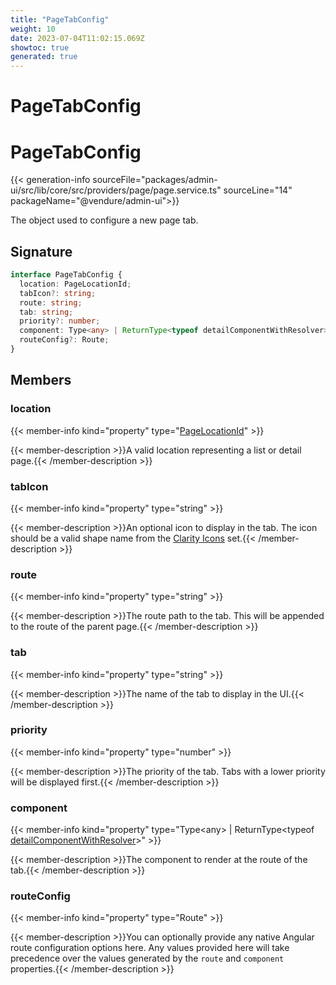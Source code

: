 ```yaml
---
title: "PageTabConfig"
weight: 10
date: 2023-07-04T11:02:15.069Z
showtoc: true
generated: true
---
```

<!-- This file was generated from the Vendure source. Do not modify. Instead, re-run the "docs:build" script -->

# PageTabConfig
<div class="symbol">


# PageTabConfig

{{< generation-info sourceFile="packages/admin-ui/src/lib/core/src/providers/page/page.service.ts" sourceLine="14" packageName="@vendure/admin-ui">}}

The object used to configure a new page tab.

## Signature

```TypeScript
interface PageTabConfig {
  location: PageLocationId;
  tabIcon?: string;
  route: string;
  tab: string;
  priority?: number;
  component: Type<any> | ReturnType<typeof detailComponentWithResolver>;
  routeConfig?: Route;
}
```
## Members

### location

{{< member-info kind="property" type="<a href='/admin-ui-api/action-bar/page-location-id#pagelocationid'>PageLocationId</a>"  >}}

{{< member-description >}}A valid location representing a list or detail page.{{< /member-description >}}

### tabIcon

{{< member-info kind="property" type="string"  >}}

{{< member-description >}}An optional icon to display in the tab. The icon
should be a valid shape name from the [Clarity Icons](https://core.clarity.design/foundation/icons/shapes/)
set.{{< /member-description >}}

### route

{{< member-info kind="property" type="string"  >}}

{{< member-description >}}The route path to the tab. This will be appended to the
route of the parent page.{{< /member-description >}}

### tab

{{< member-info kind="property" type="string"  >}}

{{< member-description >}}The name of the tab to display in the UI.{{< /member-description >}}

### priority

{{< member-info kind="property" type="number"  >}}

{{< member-description >}}The priority of the tab. Tabs with a lower priority will be displayed first.{{< /member-description >}}

### component

{{< member-info kind="property" type="Type&#60;any&#62; | ReturnType&#60;typeof <a href='/admin-ui-api/list-detail-views/detail-component-with-resolver#detailcomponentwithresolver'>detailComponentWithResolver</a>&#62;"  >}}

{{< member-description >}}The component to render at the route of the tab.{{< /member-description >}}

### routeConfig

{{< member-info kind="property" type="Route"  >}}

{{< member-description >}}You can optionally provide any native Angular route configuration options here.
Any values provided here will take precedence over the values generated
by the `route` and `component` properties.{{< /member-description >}}


</div>
